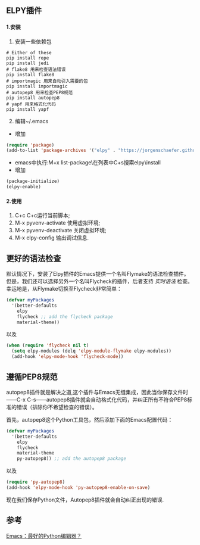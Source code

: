 ## ELPY插件
#### 1.安装
1. 安装一些依赖包
```shell
# Either of these
pip install rope
pip install jedi
# flake8 用来检查语法错误
pip install flake8
# importmagic 用来自动引入需要的包
pip install importmagic
# autopep8 用来检查PEP8规范
pip install autopep8
# yapf 用来格式化代码
pip install yapf
```
2. 编辑~/.emacs
* 增加
```lisp
(require 'package)
(add-to-list 'package-archives '("elpy" . "https://jorgenschaefer.github.io/packages/"))
```
* emacs中执行:M+x list-package\在列表中C+s搜索elpy\install
* 增加
```lisp
(package-initialize)
(elpy-enable)
```
#### 2.使用
1. C+c C+c运行当前脚本;
2. M-x pyvenv-activate 使用虚拟环境;
3. M-x pyvenv-deactivate 关闭虚拟环境;
4. M-x elpy-config 输出调试信息.

## 更好的语法检查
默认情况下，安装了Elpy插件的Emacs提供一个名叫Flymake的语法检查插件。但是，我们还可以选择另外一个名叫Flycheck的插件，后者支持 *实时语法* 检查。幸运地是，从Flymake切换至Flycheck非常简单：
```lisp
(defvar myPackages
  '(better-defaults
    elpy
    flycheck ;; add the flycheck package
    material-theme))
```
以及
```lisp
(when (require 'flycheck nil t)
  (setq elpy-modules (delq 'elpy-module-flymake elpy-modules))
  (add-hook 'elpy-mode-hook 'flycheck-mode))
```

## 遵循PEP8规范
autopep8插件就是解决之道,这个插件与Emacs无缝集成，因此当你保存文件时——C-x C-s——autopep8插件就会自动格式化代码，并纠正所有不符合PEP8标准的错误（排除你不希望检查的错误）。

首先，autopep8这个Python工具包，然后添加下面的Emacs配置代码：
```lisp
(defvar myPackages
  '(better-defaults
    elpy
    flycheck
    material-theme
    py-autopep8)) ;; add the autopep8 package
```
以及
```lisp
(require 'py-autopep8)
(add-hook 'elpy-mode-hook 'py-autopep8-enable-on-save)
```
现在我们保存Python文件，Autopep8插件就会自动纠正出现的错误.

## 参考
[Emacs：最好的Python编辑器？](https://segmentfault.com/a/1190000004165173)
